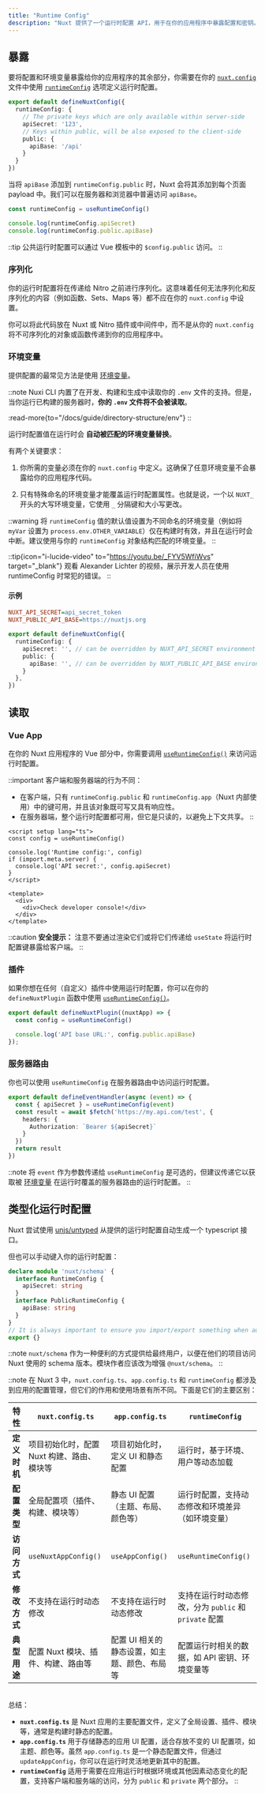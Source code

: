 ```yaml
---
title: "Runtime Config"
description: "Nuxt 提供了一个运行时配置 API，用于在你的应用程序中暴露配置和密钥。"
---
```


## 暴露

要将配置和环境变量暴露给你的应用程序的其余部分，你需要在你的 [`nuxt.config`](/docs/guide/directory-structure/nuxt-config) 文件中使用 [`runtimeConfig`](/docs/api/nuxt-config#runtimeconfig) 选项定义运行时配置。

```ts [nuxt.config.ts]
export default defineNuxtConfig({
  runtimeConfig: {
    // The private keys which are only available within server-side
    apiSecret: '123',
    // Keys within public, will be also exposed to the client-side
    public: {
      apiBase: '/api'
    }
  }
})
```

当将 `apiBase` 添加到 `runtimeConfig.public` 时，Nuxt 会将其添加到每个页面 payload 中。我们可以在服务器和浏览器中普遍访问 `apiBase`。

```ts
const runtimeConfig = useRuntimeConfig()

console.log(runtimeConfig.apiSecret)
console.log(runtimeConfig.public.apiBase)
```

::tip
公共运行时配置可以通过 Vue 模板中的 `$config.public` 访问。
::

### 序列化

你的运行时配置将在传递给 Nitro 之前进行序列化。这意味着任何无法序列化和反序列化的内容（例如函数、Sets、Maps 等）都不应在你的 `nuxt.config` 中设置。

你可以将此代码放在 Nuxt 或 Nitro 插件或中间件中，而不是从你的 `nuxt.config` 将不可序列化的对象或函数传递到你的应用程序中。

### 环境变量

提供配置的最常见方法是使用 [环境变量](https://medium.com/chingu/an-introduction-to-environment-variables-and-how-to-use-them-f602f66d15fa)。

::note
Nuxi CLI 内置了在开发、构建和生成中读取你的 `.env` 文件的支持。但是，当你运行已构建的服务器时，**你的 `.env` 文件将不会被读取**。

:read-more{to="/docs/guide/directory-structure/env"}
::

运行时配置值在运行时会 **自动被匹配的环境变量替换**。

有两个关键要求：

1. 你所需的变量必须在你的 `nuxt.config` 中定义。这确保了任意环境变量不会暴露给你的应用程序代码。

2. 只有特殊命名的环境变量才能覆盖运行时配置属性。也就是说，一个以 `NUXT_` 开头的大写环境变量，它使用 `_` 分隔键和大小写更改。


::warning
将 `runtimeConfig` 值的默认值设置为不同命名的环境变量（例如将 `myVar` 设置为 `process.env.OTHER_VARIABLE`）仅在构建时有效，并且在运行时会中断。建议使用与你的 `runtimeConfig` 对象结构匹配的环境变量。
::

::tip{icon="i-lucide-video" to="https://youtu.be/_FYV5WfiWvs" target="_blank"}
观看 Alexander Lichter 的视频，展示开发人员在使用 runtimeConfig 时常犯的错误。
::

#### 示例

```ini [.env]
NUXT_API_SECRET=api_secret_token
NUXT_PUBLIC_API_BASE=https://nuxtjs.org
```

```ts [nuxt.config.ts]
export default defineNuxtConfig({
  runtimeConfig: {
    apiSecret: '', // can be overridden by NUXT_API_SECRET environment variable
    public: {
      apiBase: '', // can be overridden by NUXT_PUBLIC_API_BASE environment variable
    }
  },
})
```

## 读取

### Vue App

在你的 Nuxt 应用程序的 Vue 部分中，你需要调用 [`useRuntimeConfig()`](/docs/api/composables/use-runtime-config) 来访问运行时配置。

::important
客户端和服务器端的行为不同：

- 在客户端，只有 `runtimeConfig.public` 和 `runtimeConfig.app`（Nuxt 内部使用）中的键可用，并且该对象既可写又具有响应性。
- 在服务器端，整个运行时配置都可用，但它是只读的，以避免上下文共享。
::

```vue [pages/index.vue]
<script setup lang="ts">
const config = useRuntimeConfig()

console.log('Runtime config:', config)
if (import.meta.server) {
  console.log('API secret:', config.apiSecret)
}
</script>

<template>
  <div>
    <div>Check developer console!</div>
  </div>
</template>
```

::caution
**安全提示：** 注意不要通过渲染它们或将它们传递给 `useState` 将运行时配置键暴露给客户端。
::

### 插件

如果你想在任何（自定义）插件中使用运行时配置，你可以在你的 `defineNuxtPlugin` 函数中使用 [`useRuntimeConfig()`](/docs/api/composables/use-runtime-config)。

```ts [plugins/config.ts]
export default defineNuxtPlugin((nuxtApp) => {
  const config = useRuntimeConfig()

  console.log('API base URL:', config.public.apiBase)
});
```

### 服务器路由

你也可以使用 `useRuntimeConfig` 在服务器路由中访问运行时配置。

```ts [server/api/test.ts]
export default defineEventHandler(async (event) => {
  const { apiSecret } = useRuntimeConfig(event)
  const result = await $fetch('https://my.api.com/test', {
    headers: {
      Authorization: `Bearer ${apiSecret}`
    }
  })
  return result
})
```

::note
将 `event` 作为参数传递给 `useRuntimeConfig` 是可选的，但建议传递它以获取被 [环境变量](/docs/guide/going-further/runtime-config#environment-variables) 在运行时覆盖的服务器路由的运行时配置。
::

## 类型化运行时配置

Nuxt 尝试使用 [unjs/untyped](https://github.com/unjs/untyped) 从提供的运行时配置自动生成一个 typescript 接口。

但也可以手动键入你的运行时配置：


```ts [index.d.ts]
declare module 'nuxt/schema' {
  interface RuntimeConfig {
    apiSecret: string
  }
  interface PublicRuntimeConfig {
    apiBase: string
  }
}
// It is always important to ensure you import/export something when augmenting a type
export {}
```

::note
`nuxt/schema` 作为一种便利的方式提供给最终用户，以便在他们的项目访问 Nuxt 使用的 schema 版本。模块作者应该改为增强 `@nuxt/schema`。
::

::note
在 Nuxt 3 中，`nuxt.config.ts`、`app.config.ts` 和 `runtimeConfig` 都涉及到应用的配置管理，但它们的作用和使用场景有所不同。下面是它们的主要区别：

| 特性       | `nuxt.config.ts`         | `app.config.ts`          | `runtimeConfig`                       |
| -------- | ------------------------ | ------------------------ | ------------------------------------- |
| **定义时机** | 项目初始化时，配置 Nuxt 构建、路由、模块等 | 项目初始化时，定义 UI 和静态配置       | 运行时，基于环境、用户等动态加载                      |
| **配置类型** | 全局配置项（插件、构建、模块等）         | 静态 UI 配置（主题、布局、颜色等）      | 运行时配置，支持动态修改和环境差异（如环境变量）              |
| **访问方式** | `useNuxtAppConfig()`     | `useAppConfig()`         | `useRuntimeConfig()`                  |
| **修改方式** | 不支持在运行时动态修改              | 不支持在运行时动态修改              | 支持在运行时动态修改，分为 `public` 和 `private` 配置 |
| **典型用途** | 配置 Nuxt 模块、插件、构建、路由等     | 配置 UI 相关的静态设置，如主题、颜色、布局等 | 配置运行时相关的数据，如 API 密钥、环境变量等             |

<br>
总结：

* **`nuxt.config.ts`** 是 Nuxt 应用的主要配置文件，定义了全局设置、插件、模块等，通常是构建时静态的配置。
* **`app.config.ts`** 用于存储静态的应用 UI 配置，适合存放不变的 UI 配置项，如主题、颜色等。虽然 `app.config.ts` 是一个静态配置文件，但通过 `updateAppConfig`，你可以在运行时灵活地更新其中的配置。
* **`runtimeConfig`** 适用于需要在应用运行时根据环境或其他因素动态变化的配置，支持客户端和服务端的访问，分为 `public` 和 `private` 两个部分。
::
